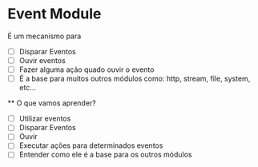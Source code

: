 # Event Module

É um mecanismo para
* [ ] Disparar Eventos
* [ ] Ouvir eventos
* [ ] Fazer alguma ação quado ouvir o evento
* [ ] É a base para muitos outros módulos como: http, stream, file, system, etc...

** O que vamos aprender?
* [ ] Utilizar eventos
* [ ] Disparar Eventos
* [ ] Ouvir 
* [ ] Executar ações para determinados eventos
* [ ] Entender como ele é a base para os outros módulos